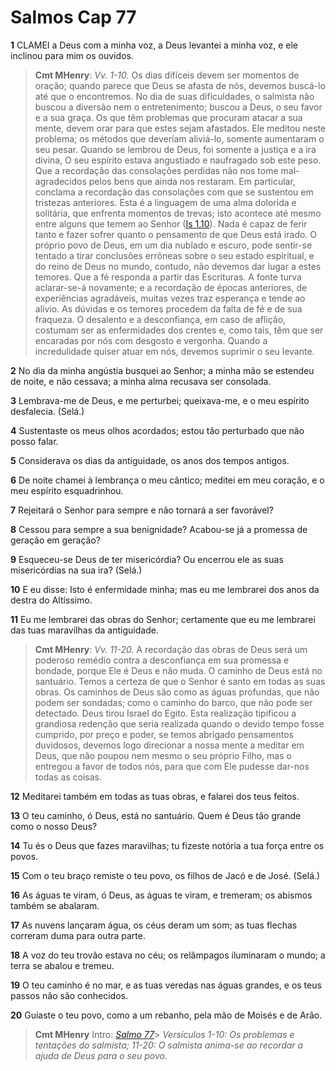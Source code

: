 # Salmos Cap 77

**1** 	CLAMEI a Deus com a minha voz, a Deus levantei a minha voz, e ele inclinou para mim os ouvidos.

> **Cmt MHenry**: *Vv. 1-10.* Os dias difíceis devem ser momentos de oração; quando parece que Deus se afasta de nós, devemos buscá-lo até que o encontremos. No dia de suas dificuldades, o salmista não buscou a diversão nem o entretenimento; buscou a Deus, o seu favor e a sua graça. Os que têm problemas que procuram atacar a sua mente, devem orar para que estes sejam afastados. Ele meditou neste problema; os métodos que deveríam aliviá-lo, somente aumentaram o seu pesar. Quando se lembrou de Deus, foi somente a justiça e a ira divina, O seu espírito estava angustiado e naufragado sob este peso. Que a recordação das consolações perdidas não nos tome mal-agradecidos pelos bens que ainda nos restaram. Em particular, conclama a recordação das consolações com que se sustentou em tristezas anteriores. Esta é a linguagem de uma alma dolorida e solitária, que enfrenta momentos de trevas; isto acontece até mesmo entre alguns que temem ao Senhor ([Is 1.10](../23A-Is/01.md#10)). Nada é capaz de ferir tanto e fazer sofrer quanto o pensamento de que Deus está irado. O próprio povo de Deus, em um dia nublado e escuro, pode sentir-se tentado a tirar conclusões errôneas sobre o seu estado espiritual, e do reino de Deus no mundo, contudo, não devemos dar lugar a estes temores. Que a fé responda a partir das Escrituras. A fonte turva aclarar-se-á novamente; e a recordação de épocas anteriores, de experiências agradáveis, muitas vezes traz esperança e tende ao alívio. As dúvidas e os temores procedem da falta de fé e de sua fraqueza. O desalento e a desconfiança, em caso de aflição, costumam ser as enfermidades dos crentes e, como tais, têm que ser encaradas por nós com desgosto e vergonha. Quando a incredulidade quiser atuar em nós, devemos suprimir o seu levante.

**2** 	No dia da minha angústia busquei ao Senhor; a minha mão se estendeu de noite, e não cessava; a minha alma recusava ser consolada.

**3** 	Lembrava-me de Deus, e me perturbei; queixava-me, e o meu espírito desfalecia. (Selá.)

**4** 	Sustentaste os meus olhos acordados; estou tão perturbado que não posso falar.

**5** 	Considerava os dias da antiguidade, os anos dos tempos antigos.

**6** 	De noite chamei à lembrança o meu cântico; meditei em meu coração, e o meu espírito esquadrinhou.

**7** 	Rejeitará o Senhor para sempre e não tornará a ser favorável?

**8** 	Cessou para sempre a sua benignidade? Acabou-se já a promessa de geração em geração?

**9** 	Esqueceu-se Deus de ter misericórdia? Ou encerrou ele as suas misericórdias na sua ira? (Selá.)

**10** 	E eu disse: Isto é enfermidade minha; mas eu me lembrarei dos anos da destra do Altíssimo.

**11** 	Eu me lembrarei das obras do Senhor; certamente que eu me lembrarei das tuas maravilhas da antiguidade.

> **Cmt MHenry**: *Vv. 11-20.* A recordação das obras de Deus será um poderoso remédio contra a desconfiança em sua promessa e bondade, porque Ele é Deus e não muda. O caminho de Deus está no santuário. Temos a certeza de que o Senhor é santo em todas as suas obras. Os caminhos de Deus são como as águas profundas, que não podem ser sondadas; como o caminho do barco, que não pode ser detectado. Deus tirou Israel do Egito. Esta realização tipificou a grandiosa redenção que seria realizada quando o devido tempo fosse cumprido, por preço e poder, se temos abrigado pensamentos duvidosos, devemos logo direcionar a nossa mente a meditar em Deus, que não poupou nem mesmo o seu próprio Filho, mas o entregou a favor de todos nós, para que com Ele pudesse dar-nos todas as coisas.

**12** 	Meditarei também em todas as tuas obras, e falarei dos teus feitos.

**13** 	O teu caminho, ó Deus, está no santuário. Quem é Deus tão grande como o nosso Deus?

**14** 	Tu és o Deus que fazes maravilhas; tu fizeste notória a tua força entre os povos.

**15** 	Com o teu braço remiste o teu povo, os filhos de Jacó e de José. (Selá.)

**16** 	As águas te viram, ó Deus, as águas te viram, e tremeram; os abismos também se abalaram.

**17** 	As nuvens lançaram água, os céus deram um som; as tuas flechas correram duma para outra parte.

**18** 	A voz do teu trovão estava no céu; os relâmpagos iluminaram o mundo; a terra se abalou e tremeu.

**19** 	O teu caminho é no mar, e as tuas veredas nas águas grandes, e os teus passos não são conhecidos.

**20** 	Guiaste o teu povo, como a um rebanho, pela mão de Moisés e de Arão.


> **Cmt MHenry** Intro: *[Salmo 77](../19A-Sl/77.md#0)*> *Versículos 1-10: Os problemas e tentações do salmista; 11-20: O salmista anima-se ao recordar a ajuda de Deus para o seu povo.*